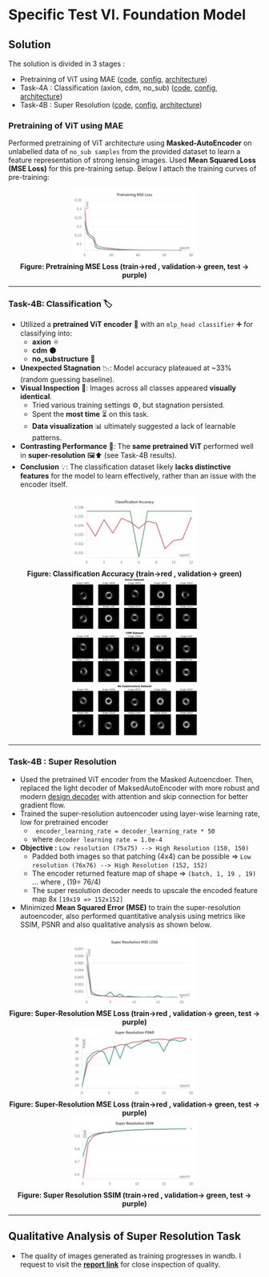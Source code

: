 # **Specific Test VI. Foundation Model**

<!-- ### Task VI.A: 
* Train a ```Masked Autoencoder (MAE)``` on the no_sub samples from the provided dataset to learn a feature representation of strong lensing images. The MAE should be trained for reconstructing masked portions of input images. Once this pre-training phase is complete, fine-tune the model on the full dataset for a multi-class classification task to distinguish between the three classes. Please implement your approach in PyTorch or Keras and discuss your strategy.
* ```Dataset```: https://drive.google.com/file/d/1znqUeFzYz-DeAE3dYXD17qoMPK82Whji/view?usp=sharing
* ```Dataset Description```: The Dataset consists of three classes: no_sub (no substructure), cdm (cold dark matter substructure), and axion (axion-like particle substructure).
* ```Evaluation Metrics```: ROC curve (Receiver Operating Characteristic curve) and AUC score (Area Under the ROC Curve) 

### Task VI.B: 
* Take the pre-trained model from Task VI.A and ```fine-tune it for a super-resolution task```. The model should be fine-tuned to upscale low-resolution strong lensing images using the provided high-resolution samples as ground truths. Please implement your approach in PyTorch or Keras and discuss your strategy.
* ```Dataset```: https://drive.google.com/file/d/1uJmDZw649XS-r-dYs9WD-OPwF_TIroVw/view?usp=sharing
* ```Dataset Description```: The dataset comprises simulated strong lensing images with no substructure at multiple resolutions: high-resolution (HR) and low-resolution (LR).
* ```Evaluation Metrics```: MSE (Mean Squared Error), SSIM (Structural Similarity Index), PSNR (Peak Signal-to-Noise Ratio) -->


## **Solution**
The solution is divided in 3 stages : 
 - Pretraining of ViT using MAE ([code](../foundation_models/architectures/mae.py), [config](../foundation_models/configs/pre_training_config.yaml), [architecture](../pics/MAE_Pretraining.png))
 - Task-4A : Classification (axion, cdm, no_sub) ([code](../foundation_models/architectures/vit.py), [config](../foundation_models/configs/classification_finetuning_config.yaml), [architecture](../pics/ViT_Classification.png))
 - Task-4B : Super Resolution ([code](../foundation_models/architectures/super_resolution.py), [config](../foundation_models/configs/super_res_config.yaml), [architecture](../pics/SuperResolutionAE.png)) 


### **Pretraining of ViT using MAE**
Performed pretraining of ViT architecture using **Masked-AutoEncoder** on unlabelled data of `no_sub samples` from the provided dataset to learn a feature representation of strong lensing images. Used **Mean Squared Loss (MSE Loss)** for this pre-training setup. Below I attach the training curves of pre-training:


<div align="center">
    <img src="../pics/Pretraining MSE Loss.png" alt="Pretraining MSE Loss" width="50%">
    <br>
    <strong>Figure: Pretraining MSE Loss (train->red , validation-> green, test -> purple)</strong>
</div>

---

### **Task-4B: Classification** 🏷️

- Utilized a **pretrained ViT encoder** 🧠 with an `mlp_head classifier` ➕ for classifying into:
    - **axion** ⚛️
    - **cdm** 🌑
    - **no_substructure** 🚫
- **Unexpected Stagnation** 📉: Model accuracy plateaued at ~33% (random guessing baseline).
- **Visual Inspection** 👀: Images across all classes appeared **visually identical**.
    - Tried various training settings ⚙️, but stagnation persisted.
    - Spent the **most time** ⏳ on this task.
    - **Data visualization** 📊 ultimately suggested a lack of learnable patterns.
- **Contrasting Performance** 🤔: The **same pretrained ViT** performed well in **super-resolution** 🖼️⬆️ (see Task-4B results).
- **Conclusion** 💡: The classification dataset likely **lacks distinctive features** for the model to learn effectively, rather than an issue with the encoder itself.

<div align="center">
    <img src="../pics/Task-4A-Accuracy.png" alt="Axion" width="50%">
    <br>
    <strong>Figure: Classification Accuracy (train->red , validation-> green)</strong>
    
</div>

<div align="center">
    <img src="../pics/Task4A_axion.png" alt="Axion" width="50%">
    <br>
</div>
<div align="center">
    <img src="../pics/Task4A-CDM.png" alt="CDM" width="50%">
    <br>
</div>
<div align="center">
    <img src="../pics/Task4A-No_substructure.png" alt="No_substructure" width="50%">
    <br>
</div>

---

### **Task-4B : Super Resolution**
- Used the pretrained ViT encoder from the Masked Autoencdoer. Then, replaced the light decoder of MaksedAutoEncoder with more robust and modern [design decoder](../pics/SuperResDecoder.png) with attention and skip connection for better gradient flow.
- Trained the super-resolution autoencoder using layer-wise learning rate, low for pretrained encoder
    - ``` encoder_learning_rate = decoder_learning_rate * 50```
    - where ```decoder learning rate = 1.0e-4```
- **Objective :** ```Low resolution (75x75) --> High Resolution (150, 150)```
    - Padded both images so that patching (4x4) can be possible => ```Low resolution (76x76) --> High Resolution (152, 152)```
    - The encoder returned feature map of shape => ```(batch, 1, 19 , 19)```   ... where , (19= 76/4)
    - The super resolution decoder needs to upscale the encoded feature map 8x ```[19x19 => 152x152]```
- Minimized **Mean Squared Error (MSE)** to train the super-resolution autoencoder, also performed quantitative analysis using metrics like SSIM, PSNR and also qualitative analysis as shown below.


<div align="center">
    <img src="../pics/SuperRes_MSE_Loss.png" alt="Super Resolution MSE Loss" width="50%">
    <br>
    <strong>Figure: Super-Resolution MSE Loss (train->red , validation-> green, test -> purple)</strong>
</div>
<div align="center">
    <img src="../pics/SuperRes_PSNR.png" alt="Super Resolution PSNR" width="50%">
    <br>
    <strong>Figure: Super-Resolution MSE Loss (train->red , validation-> green, test -> purple)</strong>
</div>
<div align="center">
    <img src="../pics/SuperRes_SSIM.png" alt="Super Resolution SSIM" width="50%">
    <br>
    <strong>Figure: Super Resolution SSIM (train->red , validation-> green, test -> purple)</strong>
</div>

---

## **Qualitative Analysis of Super Resolution Task**
- The quality of images generated as training progresses in wandb. I request to visit the **[report link](https://wandb.ai/shri_krishna/DeepLense_Diffusion_Sweep/reports/Super-Resolution-Qualitative-Analysis--VmlldzoxMjA2Njk2OQ?accessToken=jo8qz9hyv17gd3tk83bsc7o4zxn1uc4qxnrajj61z6zq5l8rv4vl1wq63syqzfda)** for close inspection of quality.